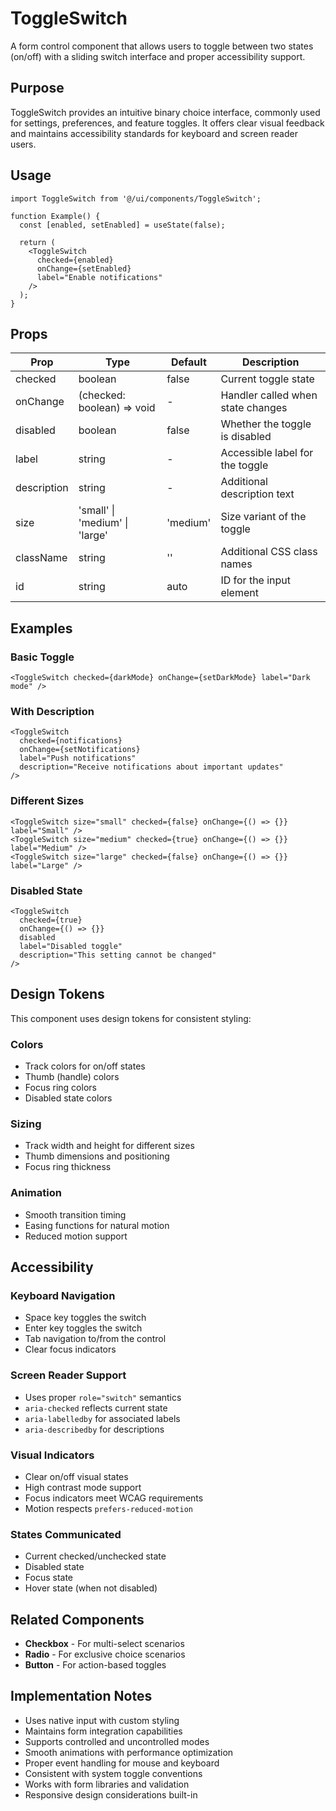 # ToggleSwitch

A form control component that allows users to toggle between two states (on/off) with a sliding switch interface and proper accessibility support.

## Purpose

ToggleSwitch provides an intuitive binary choice interface, commonly used for settings, preferences, and feature toggles. It offers clear visual feedback and maintains accessibility standards for keyboard and screen reader users.

## Usage

```tsx
import ToggleSwitch from '@/ui/components/ToggleSwitch';

function Example() {
  const [enabled, setEnabled] = useState(false);

  return (
    <ToggleSwitch
      checked={enabled}
      onChange={setEnabled}
      label="Enable notifications"
    />
  );
}
```

## Props

| Prop        | Type                           | Default  | Description                       |
| ----------- | ------------------------------ | -------- | --------------------------------- |
| checked     | boolean                        | false    | Current toggle state              |
| onChange    | (checked: boolean) => void     | -        | Handler called when state changes |
| disabled    | boolean                        | false    | Whether the toggle is disabled    |
| label       | string                         | -        | Accessible label for the toggle   |
| description | string                         | -        | Additional description text       |
| size        | 'small' \| 'medium' \| 'large' | 'medium' | Size variant of the toggle        |
| className   | string                         | ''       | Additional CSS class names        |
| id          | string                         | auto     | ID for the input element          |

## Examples

### Basic Toggle

```tsx
<ToggleSwitch checked={darkMode} onChange={setDarkMode} label="Dark mode" />
```

### With Description

```tsx
<ToggleSwitch
  checked={notifications}
  onChange={setNotifications}
  label="Push notifications"
  description="Receive notifications about important updates"
/>
```

### Different Sizes

```tsx
<ToggleSwitch size="small" checked={false} onChange={() => {}} label="Small" />
<ToggleSwitch size="medium" checked={true} onChange={() => {}} label="Medium" />
<ToggleSwitch size="large" checked={false} onChange={() => {}} label="Large" />
```

### Disabled State

```tsx
<ToggleSwitch
  checked={true}
  onChange={() => {}}
  disabled
  label="Disabled toggle"
  description="This setting cannot be changed"
/>
```

## Design Tokens

This component uses design tokens for consistent styling:

### Colors

- Track colors for on/off states
- Thumb (handle) colors
- Focus ring colors
- Disabled state colors

### Sizing

- Track width and height for different sizes
- Thumb dimensions and positioning
- Focus ring thickness

### Animation

- Smooth transition timing
- Easing functions for natural motion
- Reduced motion support

## Accessibility

### Keyboard Navigation

- Space key toggles the switch
- Enter key toggles the switch
- Tab navigation to/from the control
- Clear focus indicators

### Screen Reader Support

- Uses proper `role="switch"` semantics
- `aria-checked` reflects current state
- `aria-labelledby` for associated labels
- `aria-describedby` for descriptions

### Visual Indicators

- Clear on/off visual states
- High contrast mode support
- Focus indicators meet WCAG requirements
- Motion respects `prefers-reduced-motion`

### States Communicated

- Current checked/unchecked state
- Disabled state
- Focus state
- Hover state (when not disabled)

## Related Components

- **Checkbox** - For multi-select scenarios
- **Radio** - For exclusive choice scenarios
- **Button** - For action-based toggles

## Implementation Notes

- Uses native input with custom styling
- Maintains form integration capabilities
- Supports controlled and uncontrolled modes
- Smooth animations with performance optimization
- Proper event handling for mouse and keyboard
- Consistent with system toggle conventions
- Works with form libraries and validation
- Responsive design considerations built-in
